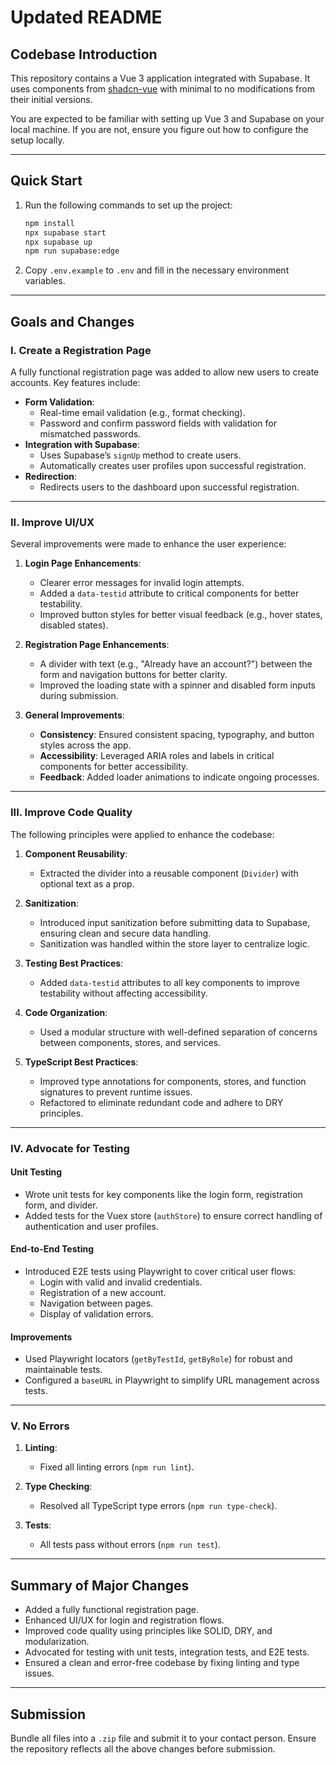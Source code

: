 # Updated README

## Codebase Introduction

This repository contains a Vue 3 application integrated with Supabase. It uses components from [shadcn-vue](https://shadcn-vue.com) with minimal to no modifications from their initial versions.

You are expected to be familiar with setting up Vue 3 and Supabase on your local machine. If you are not, ensure you figure out how to configure the setup locally.

---

## Quick Start

1. Run the following commands to set up the project:
    ```bash
    npm install
    npx supabase start
    npx supabase up
    npm run supabase:edge
    ```

2. Copy `.env.example` to `.env` and fill in the necessary environment variables.

---

## Goals and Changes

### **I. Create a Registration Page**

A fully functional registration page was added to allow new users to create accounts. Key features include:

- **Form Validation**:
    - Real-time email validation (e.g., format checking).
    - Password and confirm password fields with validation for mismatched passwords.
- **Integration with Supabase**:
    - Uses Supabase’s `signUp` method to create users.
    - Automatically creates user profiles upon successful registration.
- **Redirection**:
    - Redirects users to the dashboard upon successful registration.

---

### **II. Improve UI/UX**

Several improvements were made to enhance the user experience:

1. **Login Page Enhancements**:
    - Clearer error messages for invalid login attempts.
    - Added a `data-testid` attribute to critical components for better testability.
    - Improved button styles for better visual feedback (e.g., hover states, disabled states).

2. **Registration Page Enhancements**:
    - A divider with text (e.g., "Already have an account?") between the form and navigation buttons for better clarity.
    - Improved the loading state with a spinner and disabled form inputs during submission.

3. **General Improvements**:
    - **Consistency**: Ensured consistent spacing, typography, and button styles across the app.
    - **Accessibility**: Leveraged ARIA roles and labels in critical components for better accessibility.
    - **Feedback**: Added loader animations to indicate ongoing processes.

---

### **III. Improve Code Quality**

The following principles were applied to enhance the codebase:

1. **Component Reusability**:
    - Extracted the divider into a reusable component (`Divider`) with optional text as a prop.

2. **Sanitization**:
    - Introduced input sanitization before submitting data to Supabase, ensuring clean and secure data handling.
    - Sanitization was handled within the store layer to centralize logic.

3. **Testing Best Practices**:
    - Added `data-testid` attributes to all key components to improve testability without affecting accessibility.

4. **Code Organization**:
    - Used a modular structure with well-defined separation of concerns between components, stores, and services.

5. **TypeScript Best Practices**:
    - Improved type annotations for components, stores, and function signatures to prevent runtime issues.
    - Refactored to eliminate redundant code and adhere to DRY principles.

---

### **IV. Advocate for Testing**

#### Unit Testing
- Wrote unit tests for key components like the login form, registration form, and divider.
- Added tests for the Vuex store (`authStore`) to ensure correct handling of authentication and user profiles.

#### End-to-End Testing
- Introduced E2E tests using Playwright to cover critical user flows:
    - Login with valid and invalid credentials.
    - Registration of a new account.
    - Navigation between pages.
    - Display of validation errors.

#### Improvements
- Used Playwright locators (`getByTestId`, `getByRole`) for robust and maintainable tests.
- Configured a `baseURL` in Playwright to simplify URL management across tests.

---

### **V. No Errors**

1. **Linting**:
    - Fixed all linting errors (`npm run lint`).

2. **Type Checking**:
    - Resolved all TypeScript type errors (`npm run type-check`).

3. **Tests**:
    - All tests pass without errors (`npm run test`).

---

## Summary of Major Changes

- Added a fully functional registration page.
- Enhanced UI/UX for login and registration flows.
- Improved code quality using principles like SOLID, DRY, and modularization.
- Advocated for testing with unit tests, integration tests, and E2E tests.
- Ensured a clean and error-free codebase by fixing linting and type issues.

---

## Submission

Bundle all files into a `.zip` file and submit it to your contact person. Ensure the repository reflects all the above changes before submission.
